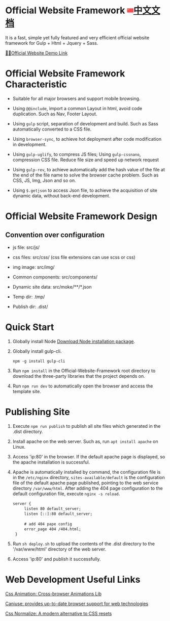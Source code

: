 # Official Website Framework <a href="README-ZH.md"> <img width="20px" src="flag-china.svg" />中文文档</a> 
It is a fast, simple yet fully featured and very efficient official website framework for Gulp + Html + Jquery + Sass. 

[🚀🚀Official Website Demo Link](https://zhlu32.github.io/official-website-framework/index.html)

# Official Website Framework Characteristic  
* Suitable for all major browsers and support mobile browsing.

* Using `@@include`, import a common Layout in html, avoid code duplication. Such as Nav, Footer Layout.
  
* Using `gulp` script, separation of development and build. Such as Sass automatically converted to a CSS file.

* Using `browser-sync`, to achieve hot deployment after code modification in development.

* Using `gulp-uglify`, to compress JS files; Using `gulp-cssnano`, compression CSS file. Reduce file size and speed up network request
  
* Using `gulp-rev`, to achieve automatically add the hash value of the file at the end of the file name to solve the browser cache problem. Such as CSS, JS, Img, Json and so on.
  
* Using `$.getjson` to access Json file, to achieve the acquisition of site dynamic data, without back-end development. 


# Official Website Framework Design
## Convention over configuration
* js file: src/js/

* css files: src/css/ (css file extensions can use scss or css)

* img image: src/img/

* Common components: src/components/

* Dynamic site data: src/moke/**/*.json

* Temp dir: .tmp/

* Publish dir: .dist/


# Quick Start
1. Globally install Node [Download Node installation package](https://nodejs.org/en/download/).
   
2. Globally install gulp-cli.
   ```shell
   npm -g install gulp-cli
   ```
   
3. Run `npm install` in the Official-Website-Framework root directory to download the three-party libraries that the project depends on.
   
4. Run `npm run dev` to automatically open the browser and access the template site.


# Publishing Site
1. Execute `npm run publish` to publish all site files which generated in the .dist directory.
   
2. Install apache on the web server. Such as, run `apt install apache` on Linux.
   
3. Access 'ip:80' in the browser. If the default apache page is displayed, so the apache installation is successful.
   
4. Apache is automatically installed by command, the configuration file is in the `/etc/nginx` directory, `sites-available/default` is the configuration file of the default apache page published, pointing to the web service directory `/var/www/html`. After adding the 404 page configuration to the default configuration file, execute `nginx -s reload`.   
       
   ```
   server {
        listen 80 default_server;
        listen [::]:80 default_server;

        # add 404 pape config
        error_page 404 /404.html;
    }
   ```

5.  Run `sh deploy.sh` to upload the contents of the .dist directory to the '/var/www/html' directory of the web server.
   
6. Access 'ip:80' and publish it successfully.


# Web Development Useful Links
[Css Animation: Cross-browser Animations Lib](https://animate.style/)  

[Caniuse: provides up-to-date browser support for web technologies](https://caniuse.com/)

[Css Normalize: A modern alternative to CSS resets](https://github.com/necolas/normalize.css)


